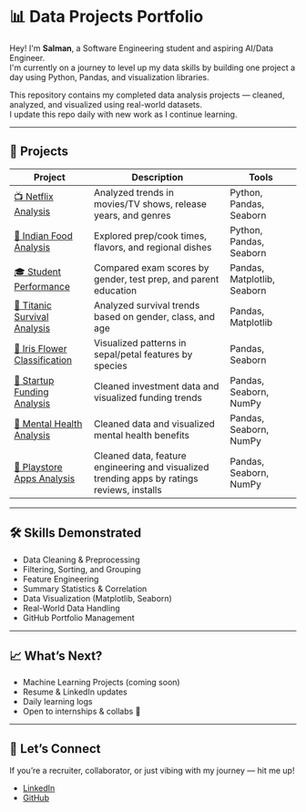 # 📊 Data Projects Portfolio

Hey! I'm **Salman**, a Software Engineering student and aspiring AI/Data Engineer.  
I'm currently on a journey to level up my data skills by building one project a day using Python, Pandas, and visualization libraries.

This repository contains my completed data analysis projects — cleaned, analyzed, and visualized using real-world datasets.  
I update this repo daily with new work as I continue learning.

---

## 🚀 Projects

| Project | Description | Tools |
|--------|-------------|-------|
| [📺 Netflix Analysis](./netflix-analysis) | Analyzed trends in movies/TV shows, release years, and genres | Python, Pandas, Seaborn |
| [🍛 Indian Food Analysis](./indian-food-analysis) | Explored prep/cook times, flavors, and regional dishes | Python, Pandas, Seaborn |
| [🎓 Student Performance](./student-performance-analysis) | Compared exam scores by gender, test prep, and parent education | Pandas, Matplotlib, Seaborn |
| [🚢 Titanic Survival Analysis](./titanic-analysis) | Analyzed survival trends based on gender, class, and age | Pandas, Matplotlib |
| [🌸 Iris Flower Classification](./iris-flower-analysis) | Visualized patterns in sepal/petal features by species | Pandas, Seaborn |
| [💸 Startup Funding Analysis](./startup-funding-analysis) | Cleaned investment data and visualized funding trends | Pandas, Seaborn, NumPy |
| [💸 Mental Health Analysis](./mental-health-analysis) | Cleaned data and visualized mental health benefits | Pandas, Seaborn, NumPy |
| [💸 Playstore Apps Analysis](./playstore-app-analysis) | Cleaned data, feature engineering and visualized trending apps by ratings reviews, installs | Pandas, Seaborn, NumPy |

---

## 🛠 Skills Demonstrated

- Data Cleaning & Preprocessing
- Filtering, Sorting, and Grouping
- Feature Engineering
- Summary Statistics & Correlation
- Data Visualization (Matplotlib, Seaborn)
- Real-World Data Handling
- GitHub Portfolio Management

---

## 📈 What’s Next?

- Machine Learning Projects (coming soon)
- Resume & LinkedIn updates
- Daily learning logs
- Open to internships & collabs 🚀

---

## 🙌 Let’s Connect

If you’re a recruiter, collaborator, or just vibing with my journey — hit me up!

- [LinkedIn](https://linkedin.com/in/salman-ahmad-dev) 
- [GitHub](https://github.com/Salman0452)



